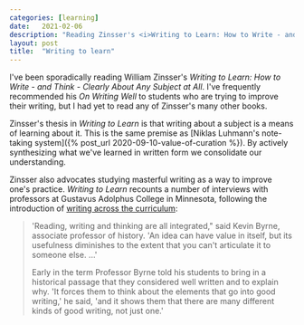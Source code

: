 ```yaml
---
categories: [learning]
date:   2021-02-06
description: "Reading Zinsser's <i>Writing to Learn: How to Write - and Think - Clearly About Any Subject at All</i>"
layout: post
title:  "Writing to learn"
---
```


I've been sporadically reading William Zinsser's _Writing to Learn: How to Write - and Think - Clearly About Any Subject at All_. I've frequently recommended his _On Writing Well_ to students who are trying to improve their writing, but I had yet to read any of Zinsser's many other books.

Zinsser's thesis in _Writing to Learn_ is that writing about a subject is a means of learning about it. This is the same premise as [Niklas Luhmann's note-taking system]({% post_url 2020-09-10-value-of-curation %}). By actively synthesizing what we've learned in written form we consolidate our understanding.

Zinsser also advocates studying masterful writing as a way to improve one's practice. _Writing to Learn_ recounts a number of interviews with professors at Gustavus Adolphus College in Minnesota, following the introduction of [writing across the curriculum](https://en.wikipedia.org/wiki/Writing_across_the_curriculum):

> 'Reading, writing and thinking are all integrated," said Kevin Byrne, associate professor of history. 'An idea can have value in itself, but its usefulness diminishes to the extent that you can't articulate it to someone else. ...'
> 
> Early in the term Professor Byrne told his students to bring in a historical passage that they considered well written and to explain why. 'It forces them to think about the elements that go into good writing,' he said, 'and it shows them that there are many different kinds of good writing, not just one.'
